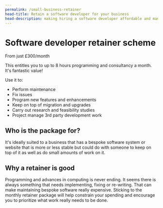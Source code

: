 ```yaml
---
permalink: /small-business-retainer
head-title: Retain a software developer for your business
head-description: making hiring a software developer affordable and manageable. 
---
```

# Software developer retainer scheme

From just £300/month 

This entitles you to up to 8 hours programming
and consultancy a month. It's fantastic value!

Use it to:

- Perform maintenance 
- Fix issues
- Program new features and enhancements
- Keep on top of migration and upgrades
- Carry out research and feasibility studies
- Project manage 3rd party development work

## Who is the package for?
It's ideally suited to a business that has a bespoke software system or website that is more or less stable but could do with someone 
to keep on top of it as well as do small amounts of work on it.

## Why a retainer is good
Programming and advances in computing is never ending. It seems 
there is always 
something that needs implementing, fixing or re-writing. That can 
make maintaining bespoke software really expensive. Sticking to the 
monthly retainer package will help constrain your 
spending and encourage 
you to prioritize what work really needs to be done.
